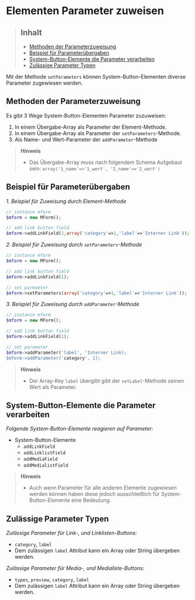 # Elementen Parameter zuweisen

> ## Inhalt
> - [Methoden der Parameterzuweisung](#Parameter-zuweisen)
> - [Beispiel für Parameterübergaben](#Parameter-übergeben)
> - [System-Button-Elemente die Parameter verarbeiten](#System-Button-Elemente)
> - [Zulässige Parameter Typen](#Parameter-Typen)

Mit der Methode `setParameters` können System-Button-Elementen diverse Parameter zugewiesen werden.


<a name="Parameter-zuweisen"></a>
## Methoden der Parameterzuweisung

Es gibt 3 Wege System-Button-Elementen Parameter zuzuweisen:

1. In einem Übergabe-Array als Parameter der Element-Methode.
2. In einem Übergabe-Array als Parameter der `setParameters`-Methode.
3. Als Name- und Wert-Parameter der `addParameter`-Methode 

> **Hinweis**
> 
> * Das Übergabe-Array muss nach folgendem Schema Aufgebaut sein: `array('1_name'=>'1_wert', '2_name'=>'2_wert')`


<a name="Parameter-übergeben"></a>
## Beispiel für Parameterübergaben

*1. Beispiel für Zuweisung durch Element-Methode*

```php
// instance mform
$mform = new MForm();

// add link button field
$mform->addLinkField(1,array('category'=>1,'label'=>'Interner Link'));
```

*2. Beispiel für Zuweisung durch `setParameters`-Methode*

```php
// instance mform
$mform = new MForm();

// add link button field
$mform->addLinkField(1);

// set parmaeter
$mform->setParameters(array('category'=>1,'label'=>'Interner Link'));
```

*3. Beispiel für Zuweisung durch `addParameter`-Methode*

```php
// instance mform
$mform = new MForm();

// add link button field
$mform->addLinkField(1);

// set parameter
$mform->addParameter('label', 'Interner Link);
$mform->addParameter('category', 1);
```

> **Hinweis**
>
> * Der Array-Key `label` übergibt gibt der `setLabel`-Methode seinen Wert als Parameter.


<a name="System-Button-Elemente"></a>
## System-Button-Elemente die Parameter verarbeiten

*Folgende System-Button-Elemente reagieren auf Parameter:*

* System-Button-Elemente
  * `addLinkField`
  * `addLinklistField`
  * `addMediaField`
  * `addMedialistField`

> **Hinweis**
>
> * Auch wenn Parameter für alle anderen Elemente zugewiesen werden können haben diese jedoch ausschließlich für System-Button-Elemente eine Bedeutung.


<a name="Parameter-Typen"></a>
## Zulässige Parameter Typen

*Zulässige Parameter für Link-, und Linklisten-Buttons:*

* `category`, `label`
* Dem zulässigen `label` Attribut kann ein Array oder String übergeben werden.

*Zulässige Parameter für Media-, und Medialiste-Buttons:*

* `types`, `preview`, `category`, `label`
* Dem zulässigen `label` Attribut kann ein Array oder String übergeben werden.